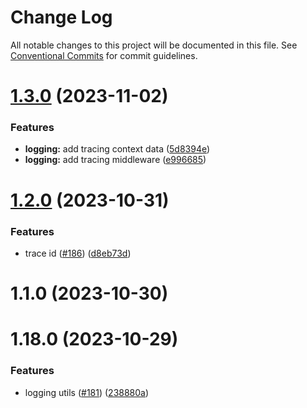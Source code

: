 # Change Log

All notable changes to this project will be documented in this file.
See [Conventional Commits](https://conventionalcommits.org) for commit guidelines.

# [1.3.0](https://github.com/cstn/rocklab-utils/compare/@rocklab/logging@1.2.0...@rocklab/logging@1.3.0) (2023-11-02)

### Features

- **logging:** add tracing context data ([5d8394e](https://github.com/cstn/rocklab-utils/commit/5d8394ef4678339b172a274cf787a8e7e3b6b474))
- **logging:** add tracing middleware ([e996685](https://github.com/cstn/rocklab-utils/commit/e9966850a17ead8c60cbdab91df309f0a3654171))

# [1.2.0](https://github.com/cstn/rocklab-utils/compare/@rocklab/logging@1.1.0...@rocklab/logging@1.2.0) (2023-10-31)

### Features

- trace id ([#186](https://github.com/cstn/rocklab-utils/issues/186)) ([d8eb73d](https://github.com/cstn/rocklab-utils/commit/d8eb73dff16615387cdf305c3027dd8f0a8ba571))

# 1.1.0 (2023-10-30)

# 1.18.0 (2023-10-29)

### Features

- logging utils ([#181](https://github.com/cstn/rocklab-utils/issues/181)) ([238880a](https://github.com/cstn/rocklab-utils/commit/238880a86692a680cda4d22a70c7ce1650791504))
